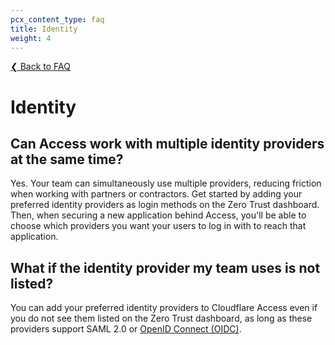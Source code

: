 ```yaml
---
pcx_content_type: faq
title: Identity
weight: 4
---
```


[❮ Back to FAQ](/cloudflare-one/faq/)

# Identity

## Can Access work with multiple identity providers at the same time?

Yes. Your team can simultaneously use multiple providers, reducing friction when working with partners or contractors. Get started by adding your preferred identity providers as login methods on the Zero Trust dashboard. Then, when securing a new application behind Access, you'll be able to choose which providers you want your users to log in with to reach that application.

## What if the identity provider my team uses is not listed?

You can add your preferred identity providers to Cloudflare Access even if you do not see them listed on the Zero Trust dashboard, as long as these providers support SAML 2.0 or [OpenID Connect (OIDC)](/cloudflare-one/identity/idp-integration/generic-oidc/).
